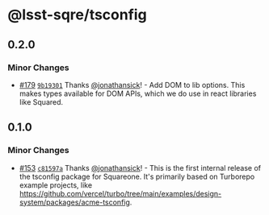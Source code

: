 # @lsst-sqre/tsconfig

## 0.2.0

### Minor Changes

- [#179](https://github.com/lsst-sqre/squareone/pull/179) [`9b19301`](https://github.com/lsst-sqre/squareone/commit/9b19301c93dee43d9d014692cb4c053ce2c76303) Thanks [@jonathansick](https://github.com/jonathansick)! - Add DOM to lib options. This makes types available for DOM APIs, which we do use in react libraries like Squared.

## 0.1.0

### Minor Changes

- [#153](https://github.com/lsst-sqre/squareone/pull/153) [`c81597a`](https://github.com/lsst-sqre/squareone/commit/c81597a6281193778a25aa8433eb7e4abf17359a) Thanks [@jonathansick](https://github.com/jonathansick)! - This is the first internal release of the tsconfig package for Squareone. It's primarily based on Turborepo example projects, like https://github.com/vercel/turbo/tree/main/examples/design-system/packages/acme-tsconfig.
